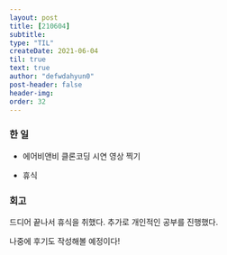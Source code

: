 ```yaml
---
layout: post
title: [210604] 
subtitle:
type: "TIL"
createDate: 2021-06-04
til: true
text: true
author: "defwdahyun0"
post-header: false
header-img: 
order: 32
---
```

### **한 일**


- 에어비앤비 클론코딩 시연 영상 찍기

- 휴식


### **회고**

드디어 끝나서 휴식을 취했다. 추가로 개인적인 공부를 진행했다.

나중에 후기도 작성해볼 예정이다!
